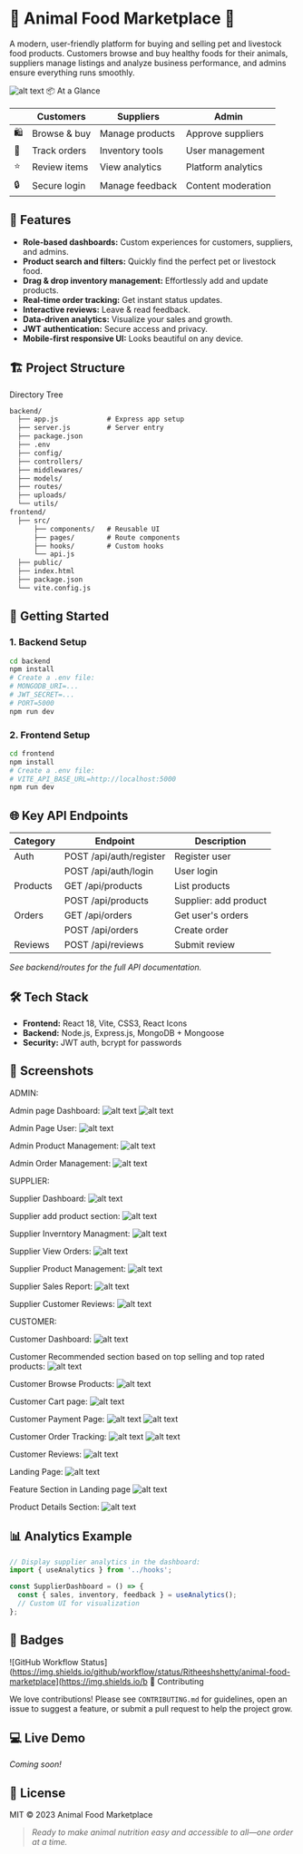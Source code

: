# 🐾 Animal Food Marketplace 🛒

A modern, user-friendly platform for buying and selling pet and livestock food products. Customers browse and buy healthy foods for their animals, suppliers manage listings and analyze business performance, and admins ensure everything runs smoothly.

![alt text](<Brown Simple Discount Food Pet Banner.png>) 📦 At a Glance

|       | Customers     | Suppliers        | Admin               |
|-------|--------------|------------------|---------------------|
| 🛍️   | Browse & buy | Manage products  | Approve suppliers   |
| 📝   | Track orders  | Inventory tools  | User management     |
| ⭐   | Review items  | View analytics   | Platform analytics  |
| 🔒   | Secure login  | Manage feedback  | Content moderation  |

## 🌟 Features

- **Role-based dashboards:** Custom experiences for customers, suppliers, and admins.
- **Product search and filters:** Quickly find the perfect pet or livestock food.
- **Drag & drop inventory management:** Effortlessly add and update products.
- **Real-time order tracking:** Get instant status updates.
- **Interactive reviews:** Leave & read feedback.
- **Data-driven analytics:** Visualize your sales and growth.
- **JWT authentication:** Secure access and privacy.
- **Mobile-first responsive UI:** Looks beautiful on any device.

## 🏗️ Project Structure


Directory Tree

```txt
backend/
  ├── app.js            # Express app setup
  ├── server.js         # Server entry
  ├── package.json
  ├── .env
  ├── config/
  ├── controllers/
  ├── middlewares/
  ├── models/
  ├── routes/
  ├── uploads/
  └── utils/
frontend/
  ├── src/
      ├── components/   # Reusable UI
      ├── pages/        # Route components
      ├── hooks/        # Custom hooks
      └── api.js
  ├── public/
  ├── index.html
  ├── package.json
  └── vite.config.js
```


## 🚚 Getting Started

### 1. Backend Setup

```bash
cd backend
npm install
# Create a .env file:
# MONGODB_URI=...
# JWT_SECRET=...
# PORT=5000
npm run dev
```

### 2. Frontend Setup

```bash
cd frontend
npm install
# Create a .env file:
# VITE_API_BASE_URL=http://localhost:5000
npm run dev
```

## 🌐 Key API Endpoints

| Category       | Endpoint                | Description                    |
|----------------|-------------------------|--------------------------------|
| Auth           | POST /api/auth/register | Register user                  |
|                | POST /api/auth/login    | User login                     |
| Products       | GET /api/products       | List products                  |
|                | POST /api/products      | Supplier: add product          |
| Orders         | GET /api/orders         | Get user's orders              |
|                | POST /api/orders        | Create order                   |
| Reviews        | POST /api/reviews       | Submit review                  |

*See backend/routes for the full API documentation.*

## 🛠️ Tech Stack

- **Frontend:** React 18, Vite, CSS3, React Icons
- **Backend:** Node.js, Express.js, MongoDB + Mongoose
- **Security:** JWT auth, bcrypt for passwords

## 🎨 Screenshots
ADMIN:

Admin page Dashboard:
![alt text](image-3.png)
![alt text](image-4.png)

Admin Page User:
![alt text](image-5.png)

Admin Product Management:
![alt text](image-6.png)

Admin Order Management:
![alt text](image-7.png)

SUPPLIER:

Supplier Dashboard:
![alt text](image-8.png)

Supplier add product section:
![alt text](image-9.png)

Supplier Inverntory Managment:
![alt text](image-10.png)

Supplier View Orders:
![alt text](image-11.png)

Supplier Product Management:
![alt text](image-12.png)

Supplier Sales Report:
![alt text](image-13.png)


Supplier Customer Reviews:
![alt text](image-14.png)

CUSTOMER:

Customer Dashboard:
![alt text](image-15.png)

Customer Recommended section based on top selling and top rated products:
![alt text](image-17.png)

Customer Browse Products:
![alt text](image-16.png)

Customer Cart page:
![alt text](image-18.png)

Customer Payment Page:
![alt text](image-19.png)
![alt text](image-20.png)

Customer Order Tracking:
![alt text](image-21.png) 
![alt text](image-22.png)

Customer Reviews:
![alt text](image-23.png)

Landing Page:
![alt text](image.png)

Feature Section in Landing page
![alt text](image-1.png)

Product Details Section:
![alt text](image-2.png)

## 📊 Analytics Example

```javascript
// Display supplier analytics in the dashboard:
import { useAnalytics } from '../hooks';

const SupplierDashboard = () => {
  const { sales, inventory, feedback } = useAnalytics();
  // Custom UI for visualization
};
```

## 📢 Badges

![GitHub Workflow Status](https://img.shields.io/github/workflow/status/Ritheeshshetty/animal-food-marketplace](https://img.shields.io/b 🤝 Contributing

We love contributions! Please see `CONTRIBUTING.md` for guidelines, open an issue to suggest a feature, or submit a pull request to help the project grow.

## 💻 Live Demo

_Coming soon!_

## 📄 License

MIT © 2023 Animal Food Marketplace

> _Ready to make animal nutrition easy and accessible to all—one order at a time._
